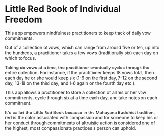 # Little Red Book of Individual Freedom

This app empowers mindfulness practitioners to keep track of daily vow commitments.

Out of a collection of vows, which can range from around five or ten, up into the hundreds, a practitioner takes a few vows (traditionally six) each day on which to focus.

Taking six vows at a time, the practitioner eventually cycles through the entire collection. For instance, if the practitioner keeps 18 vows total, then each day he or she would keep six (1-6 on the first day, 7-12 on the second day, 13-18 on the third day, and 1-6 again on the fourth day etc.).

This app allows a practitioner to store a collection of all his or her vow commitments, cycle through six at a time each day, and take notes on each commitment.

It's called the Little *Red* Book because in the Mahayana Buddhist tradition, red is the color associated with compassion and for someone to keep his or her conduct through commitments of altruistic action is considered one of the highest, most compassionate practices a person can uphold.